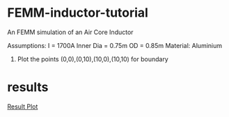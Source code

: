 # FEMM-inductor-tutorial
An FEMM simulation of an Air Core Inductor

Assumptions:
I = 1700A
Inner Dia = 0.75m
OD = 0.85m
Material: Aluminium

1) Plot the points 
(0,0),(0,10),(10,0),(10,10) for boundary

# results
[Result Plot]("https://github.com/DhruvaG2000/FEMM-inductor-tutorial/blob/master/img/results.PNG")